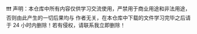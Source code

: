 
❗❗❗ 声明：本仓库中所有内容仅供学习交流使用，严禁用于商业用途和非法用途，否则由此产生的一切后果均与
作者无关，在本仓库中下载的文件学习完毕之后请于 24 小时内删除！若有侵权，请联系我立即删除！
